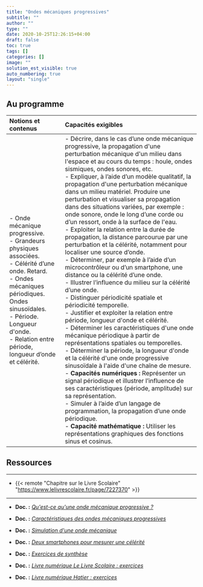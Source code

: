 ```yaml
---
title: "Ondes mécaniques progressives"
subtitle: ""
author: ""
type: ""
date: 2020-10-25T12:26:15+04:00
draft: false
toc: true
tags: []
categories: []
image: ""
solution_est_visible: true
auto_numbering: true
layout: "single"
---
```


## Au programme

| Notions et contenus | Capacités exigibles |
|:----|:----|
| - Onde mécanique progressive.<br />- Grandeurs physiques associées.<br />- Célérité d’une onde. Retard.<br />- Ondes mécaniques périodiques. Ondes sinusoïdales.<br />- Période. Longueur d'onde.<br />- Relation entre période, longueur d’onde et célérité. | - Décrire, dans le cas d’une onde mécanique progressive, la propagation d'une perturbation mécanique d'un milieu dans l'espace et au cours du temps : houle, ondes sismiques, ondes sonores, etc.<br />- Expliquer, à l’aide d’un modèle qualitatif, la propagation d'une perturbation mécanique dans un milieu matériel. Produire une perturbation et visualiser sa propagation dans des situations variées, par exemple : onde sonore, onde le long d’une corde ou d’un ressort, onde à la surface de l'eau.<br />- Exploiter la relation entre la durée de propagation, la distance parcourue par une perturbation et la célérité, notamment pour localiser une source d’onde.<br />- Déterminer, par exemple à l’aide d’un microcontrôleur ou d’un smartphone, une distance ou la célérité d’une onde.<br />- Illustrer l’influence du milieu sur la célérité d’une onde.<br />- Distinguer périodicité spatiale et périodicité temporelle.<br />- Justifier et exploiter la relation entre période, longueur d'onde et célérité.<br />- Déterminer les caractéristiques d'une onde mécanique périodique à partir de représentations spatiales ou temporelles.<br />- Déterminer la période, la longueur d'onde et la célérité d'une onde progressive sinusoïdale à l'aide d'une chaîne de mesure.<br />- **Capacités numériques :** Représenter un signal périodique et illustrer l’influence de ses caractéristiques (période, amplitude) sur sa représentation.<br />- Simuler à l’aide d’un langage de programmation, la propagation d’une onde périodique.<br />- **Capacité mathématique :** Utiliser les représentations graphiques des fonctions sinus et cosinus.  |

## Ressources

----

- {{< remote "Chapitre sur le Livre Scolaire" "https://www.lelivrescolaire.fr/page/7227370" >}}

----

- **Doc. :** [*Qu'est-ce qu'une onde mécanique progressive ?*](1-onde-mecanique-progressive)

- **Doc. :** [*Caractéristiques des ondes mécaniques progressives*](2-cours-ondes-progressives)

- **Doc. :** [*Simulation d'une onde mécanique*](4-modele-mathematique)

- **Doc. :** [*Deux smartphones pour mesurer une célérité*](5-mesure-celerité)

- **Doc. :** [*Exercices de synthèse*](6-exercices-supplementaires)

- **Doc. :** [*Livre numérique Le Livre Scolaire : exercices*](3-exercices)

- **Doc. :** [*Livre numérique Hatier : exercices*](7-exercices)
